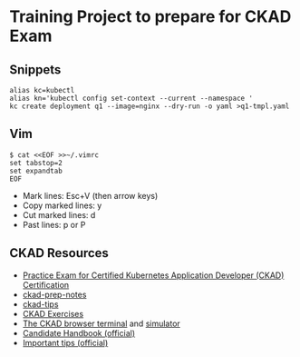 Training Project to prepare for CKAD Exam
===================================================================

## Snippets


```
alias kc=kubectl 
alias kn='kubectl config set-context --current --namespace '
kc create deployment q1 --image=nginx --dry-run -o yaml >q1-tmpl.yaml
```

## Vim

```
$ cat <<EOF >>~/.vimrc
set tabstop=2
set expandtab
EOF
```
* Mark lines: Esc+V (then arrow keys)
* Copy marked lines: y
* Cut marked lines: d
* Past lines: p or P


## CKAD Resources

* [Practice Exam for Certified Kubernetes Application Developer (CKAD) Certification](https://matthewpalmer.net/kubernetes-app-developer/articles/ckad-practice-exam.html)
* [ckad-prep-notes](https://github.com/twajr/ckad-prep-notes)
* [ckad-tips](https://pnguyen.io/posts/ckad-tips/)
* [CKAD Exercises](https://github.com/dgkanatsios/CKAD-exercises)
* [The CKAD browser terminal](https://codeburst.io/the-ckad-browser-terminal-10fab2e8122e) and [simulator](https://killer.sh/)
* [Candidate Handbook (official)](https://training.linuxfoundation.org/wp-content/uploads/2019/04/CKA-CKAD-Candidate-Handbook-v1.18-March-2019.pdf)
* [Important tips (official)](https://training.linuxfoundation.org/wp-content/uploads/2019/05/Important-Tips-CKA-CKAD-4.30.19.pdf)
